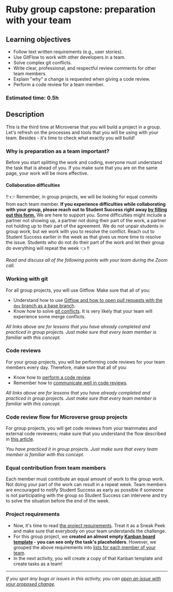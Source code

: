 # Ruby group capstone: preparation with your team

## Learning objectives
- Follow text written requirements (e.g., user stories).
- Use GitFlow to work with other developers in a team.
- Solve complex git conflicts.
- Write clear, professional, and respectful review comments for other team members.
- Explain "why" a change is requested when giving a code review.
- Perform a code review for a team member.

### Estimated time: 0.5h

## Description

This is the third time at Microverse that you will build a project in a group. 
Let's refresh on the processes and tools that you will be using with your team.
Besides - it's time to check what exactly you will build!

### Why is preparation as a team important?

Before you start splitting the work and coding, everyone must understand the task that is ahead of you.
If you make sure that you are on the same page, your work will be more effective.

#### Collaboration difficulties

 ‼️ 👉 Remember, in group projects, we will be looking for equal commits from each team member. **If you experience difficulties while collaborating with your group, please reach out to Student Success right away [by filling out this form.](https://airtable.com/shr8ApqXENQ0DSHto)** We are here to support you. Some difficulties might include a partner not showing up, a partner not doing their part of the work, a partner not holding up to their part of the agreement. We do not unpair students in group work, but we work with you to resolve the conflict. Reach out to Student Success earlier in the week as that gives us more time to resolve the issue. Students who do not do their part of the work and let their group do everything will repeat the week 👈 ‼️ 

_Read and discuss all of the following points with your team during the Zoom call._

### Working with git

For all group projects, you will use Gitflow. Make sure that all of you:

- Understand how to use [Gitflow and how to open pull requests with the `dev` branch as a base branch](https://github.com/microverseinc/curriculum-transversal-skills/blob/main/git-github/articles/gitflow.md).
- Know how to solve [git conflicts](https://github.com/microverseinc/curriculum-transversal-skills/blob/main/git-github/conflicts_git.md). It is very likely that your team will experience some merge conflicts.

_All links above are for lessons that you have already completed and practiced in group projects. Just make sure that every team member is familiar with this concept._

### Code reviews

For your group projects, you will be performing code reviews for your team members every day. Therefore, make sure that all of you:

- Know how to [perform a code review](https://github.com/microverseinc/curriculum-transversal-skills/blob/main/code-review/articles/give_code_review_basics.md).
- Remember how to [communicate well in code reviews](https://github.com/microverseinc/curriculum-transversal-skills/blob/main/code-review/better_code_review.md).

_All links above are for lessons that you have already completed and practiced in group projects. Just make sure that every team member is familiar with this concept._

### Code review flow for Microverse group projects

For group projects, you will get code reviews from your teammates and external code reviewers; make sure that you understand the flow described in [this article](https://github.com/microverseinc/curriculum-transversal-skills/blob/main/code-review/articles/code_review_flow_group_projects.md).

_You have practiced it in group projects. Just make sure that every team member is familiar with this concept._

### Equal contribution from team members

Each member must contribute an equal amount of work to the group work. Not doing your part of the work can result in a repeat week. Team members are encouraged to notify Student Success as early as possible if someone is not participating with the group so Student Success can intervene and try to solve the situation before the end of the week. 

### Project requirements

- Now, it's time to read [the project requirements](./catalog_of_my_things.md). Treat it as a Sneak Peek and make sure that everybody on your team understands the challenge.
- For this group project, we **created an almost empty [Kanban board template](https://github.com/microverseinc/curriculum-ruby/projects/1) - you can see only the task's placeholders**. However, we grouped the above requirements into [lists for each member of your team](catalog_of_my_things_divided.md).
- In the next activity, you will create a copy of that Kanban template and create tasks as a team!




------

_If you spot any bugs or issues in this activity, you can [open an issue with your proposed change](https://github.com/microverseinc/curriculum-transversal-skills/blob/main/git-github/articles/open_issue.md)._


